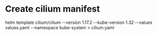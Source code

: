 # Create cilium manifest

helm template cilium/cilium --version 1.17.2 --kube-version 1.32 --values values.yaml --namespace kube-system > cilium.yaml